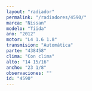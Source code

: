 ```yaml
---
layout: "radiador"
permalink: "/radiadores/4590/"
marca: "Nissan"
modelo: "Tiida"
ano: "2012"
motor: "L4 1.6 1.8"
transmision: "Automática"
parte: "438458"
clima: "Con clima"
alto: "14 15/16"
ancho: "23 1/8"
observaciones: ""
id: "4590"
---
```


